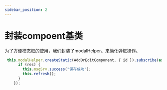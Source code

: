 ```yaml
---
sidebar_position: 2
---
```


# 封装compoent基类

为了方便模态框的使用，我们封装了modalHelper。来简化弹框操作。

```ts
 this.modalHelper.createStatic(AddOrEditComponent, { id }).subscribe(async res => {
      if (res) {
        this.msgSrv.success("保存成功");
        this.refresh();
      }
    });
```
